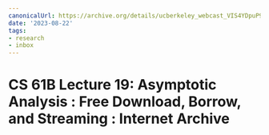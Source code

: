 ```yaml
---
canonicalUrl: https://archive.org/details/ucberkeley_webcast_VIS4YDpuP98
date: '2023-08-22'
tags:
- research
- inbox
---
```


# CS 61B Lecture 19: Asymptotic Analysis : Free Download, Borrow, and Streaming : Internet Archive